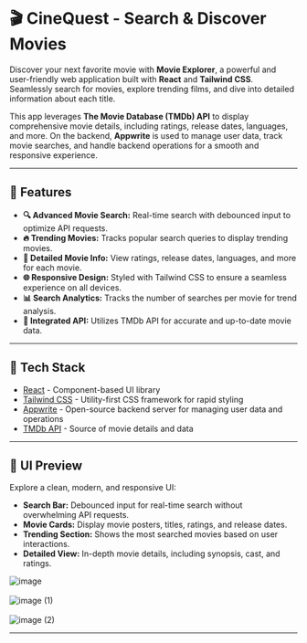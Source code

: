 # 🎬 CineQuest - Search & Discover Movies  

Discover your next favorite movie with **Movie Explorer**, a powerful and user-friendly web application built with **React** and **Tailwind CSS**. Seamlessly search for movies, explore trending films, and dive into detailed information about each title.  

This app leverages **The Movie Database (TMDb) API** to display comprehensive movie details, including ratings, release dates, languages, and more. On the backend, **Appwrite** is used to manage user data, track movie searches, and handle backend operations for a smooth and responsive experience.  

---

## 🚀 Features  
- **🔍 Advanced Movie Search:** Real-time search with debounced input to optimize API requests.  
- **🔥 Trending Movies:** Tracks popular search queries to display trending movies.  
- **🎥 Detailed Movie Info:** View ratings, release dates, languages, and more for each movie.  
- **🌐 Responsive Design:** Styled with Tailwind CSS to ensure a seamless experience on all devices.  
- **📊 Search Analytics:** Tracks the number of searches per movie for trend analysis.  
- **🔗 Integrated API:** Utilizes TMDb API for accurate and up-to-date movie data.  

---

## 🔧 Tech Stack  
- [React](https://reactjs.org/) - Component-based UI library  
- [Tailwind CSS](https://tailwindcss.com/) - Utility-first CSS framework for rapid styling  
- [Appwrite](https://appwrite.io/) - Open-source backend server for managing user data and operations  
- [TMDb API](https://www.themoviedb.org/documentation/api) - Source of movie details and data  

---

## 🎨 UI Preview  
Explore a clean, modern, and responsive UI:  
- **Search Bar:** Debounced input for real-time search without overwhelming API requests.  
- **Movie Cards:** Display movie posters, titles, ratings, and release dates.  
- **Trending Section:** Shows the most searched movies based on user interactions.  
- **Detailed View:** In-depth movie details, including synopsis, cast, and ratings.  

![image](https://github.com/user-attachments/assets/96a80a49-f3ff-4a7e-abd4-fd8e733ade21)  <br><br>
![image (1)](https://github.com/user-attachments/assets/571658c8-273d-4820-8902-ac7c07354c85) <br> <br>
![image (2)](https://github.com/user-attachments/assets/2a6adba4-74ab-4023-8a4c-ff4f26101768)  

---
